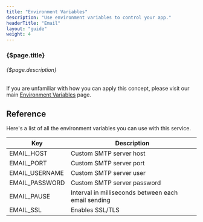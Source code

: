 ```yaml
---
title: "Environment Variables"
description: "Use environment variables to control your app."
headerTitle: "Email"
layout: "guide"
weight: 4
---
```


### {$page.title}

###### {$page.description}

<aside>

If you are unfamiliar with how you can apply this concept, please visit our main [Environment Variables](/docs/intro/environment-variables.html) page.

</aside>

<article id="1">

## Reference

Here's a list of all the environment variables you can use with this service.

<div class="table-container">

| Key | Description |
| - | - |
| EMAIL_HOST | Custom SMTP server host |
| EMAIL_PORT | Custom SMTP server port |
| EMAIL_USERNAME | Custom SMTP server user |
| EMAIL_PASSWORD | Custom SMTP server password |
| EMAIL_PAUSE | Interval in milliseconds between each email sending |
| EMAIL_SSL | Enables SSL/TLS |

</div>

</article>
